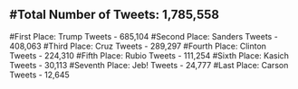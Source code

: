 #Total Number of Tweets: 1,785,558 
---
#First Place: Trump Tweets - 685,104
#Second Place: Sanders Tweets - 408,063
#Third Place: Cruz Tweets - 289,297
#Fourth Place: Clinton Tweets - 224,310
#Fifth Place: Rubio Tweets - 111,254
#Sixth Place: Kasich Tweets - 30,113
#Seventh Place: Jeb! Tweets - 24,777
#Last Place: Carson Tweets - 12,645
